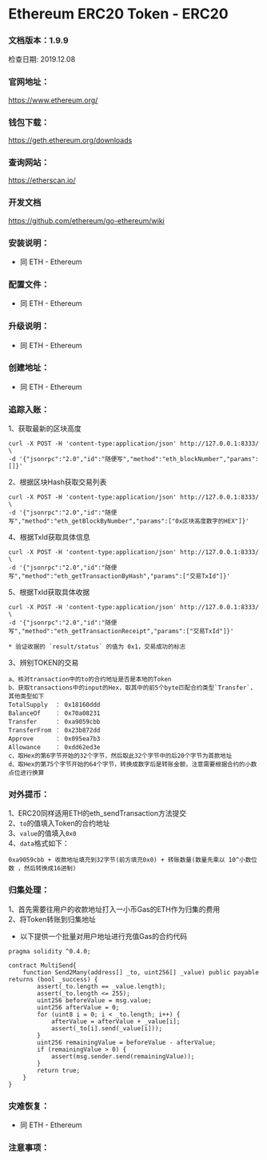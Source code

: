 # Ethereum ERC20 Token - ERC20

### 文档版本：1.9.9
检查日期: 2019.12.08

### 官网地址：
https://www.ethereum.org/

### 钱包下载：
https://geth.ethereum.org/downloads

### 查询网站：
https://etherscan.io/

### 开发文档
https://github.com/ethereum/go-ethereum/wiki

### 安装说明：
* 同 ETH - Ethereum

### 配置文件：
* 同 ETH - Ethereum

### 升级说明：
* 同 ETH - Ethereum

### 创建地址：
* 同 ETH - Ethereum

### 追踪入账：
1、获取最新的区块高度
```
curl -X POST -H 'content-type:application/json' http://127.0.0.1:8333/ \
-d '{"jsonrpc":"2.0","id":"随便写","method":"eth_blockNumber","params":[]}'  
```
2、根据区块Hash获取交易列表
```
curl -X POST -H 'content-type:application/json' http://127.0.0.1:8333/ \
-d '{"jsonrpc":"2.0","id":"随便写","method":"eth_getBlockByNumber","params":["0x区块高度数字的HEX"]}'  
```
4、根据TxId获取具体信息
```
curl -X POST -H 'content-type:application/json' http://127.0.0.1:8333/ \
-d '{"jsonrpc":"2.0","id":"随便写","method":"eth_getTransactionByHash","params":["交易TxId"]}'  
```
5、根据TxId获取具体收据
```
curl -X POST -H 'content-type:application/json' http://127.0.0.1:8333/ \
-d '{"jsonrpc":"2.0","id":"随便写","method":"eth_getTransactionReceipt","params":["交易TxId"]}'  

* 验证收据的 `result/status` 的值为 0x1，交易成功的标志
```
3、辨别TOKEN的交易
```
a、核对transaction中的to的合约地址是否是本地的Token
b、获取transactions中的input的Hex，取其中的前5个byte匹配合约类型`Transfer`，其他类型如下
TotalSupply  ： 0x18160ddd
BalanceOf    ： 0x70a08231
Transfer     ： 0xa9059cbb
TransferFrom ： 0x23b872dd
Approve      ： 0x095ea7b3
Allowance    ： 0xdd62ed3e
c、取Hex的第6字节开始的32个字节，然后取此32个字节中的后20个字节为首款地址
d、取Hex的第75个字节开始的64个字节，转换成数字后是转账金额，注意需要根据合约的小数点位进行换算
```

### 对外提币：
1、ERC20同样适用ETH的eth_sendTransaction方法提交  
2、`to`的值填入Token的合约地址  
3、`value`的值填入`0x0`  
4、`data`格式如下：
```
0xa9059cbb + 收款地址填充到32字节(前方填充0x0) + 转账数量(数量先乘以 10^小数位数 ，然后转换成16进制)
```

### 归集处理：
1、首先需要往用户的收款地址打入一小币Gas的ETH作为归集的费用  
2、将Token转账到归集地址

* 以下提供一个批量对用户地址进行充值Gas的合约代码
```
pragma solidity ^0.4.0;

contract MultiSend{
    function Send2Many(address[] _to, uint256[] _value) public payable returns (bool _success) {
		assert(_to.length == _value.length);
		assert(_to.length <= 255);
		uint256 beforeValue = msg.value;
		uint256 afterValue = 0;
		for (uint8 i = 0; i < _to.length; i++) {
			afterValue = afterValue + _value[i];
			assert(_to[i].send(_value[i]));
		}
		uint256 remainingValue = beforeValue - afterValue;
		if (remainingValue > 0) {
			assert(msg.sender.send(remainingValue));
		}
		return true;
	}
}
```

### 灾难恢复：
* 同 ETH - Ethereum

### 注意事项：
